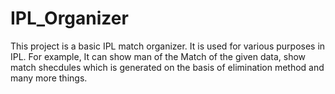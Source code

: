 # IPL_Organizer
This project is a basic IPL match organizer.
It is used for various purposes in IPL. For example, It can show man of the Match of the given data, show match shecdules which is generated on the basis of elimination method and many more things.
